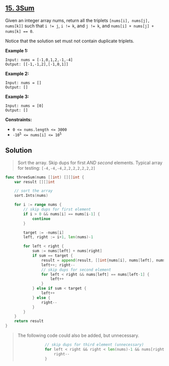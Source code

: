 ## [15. 3Sum](https://leetcode.com/problems/3sum/)


Given an integer array nums, return all the triplets `[nums[i], nums[j], nums[k]]` such that `i != j`, `i != k`, and `j != k`, and `nums[i] + nums[j] + nums[k] == 0`.

Notice that the solution set must not contain duplicate triplets.

**Example 1:**

```
Input: nums = [-1,0,1,2,-1,-4]
Output: [[-1,-1,2],[-1,0,1]]
```

**Example 2:**

```
Input: nums = []
Output: []
```

**Example 3:**

```
Input: nums = [0]
Output: []
```

**Constraints:**

*   `0 <= nums.length <= 3000`
*   <code>-10<sup>5</sup> <= nums[i] <= 10<sup>5</sup></code>



## Solution

> Sort the array. Skip dups for first *AND second* elements.
> Typical array for testing: `[-4,-4,-4,2,2,2,2,2,2,2]` 

```go
func threeSum(nums []int) [][]int {
    var result [][]int

    // sort the array
    sort.Ints(nums)

    for i := range nums {
        // skip dups for first element
        if i > 0 && nums[i] == nums[i-1] {
            continue
        }

        target := -nums[i]
        left, right := i+1, len(nums)-1

        for left < right {
            sum := nums[left] + nums[right]
            if sum == target {
                result = append(result, []int{nums[i], nums[left], nums[right]})
                left++; right--
                // skip dups for second element
                for left < right && nums[left] == nums[left-1] {
                    left++
                }
            } else if sum < target {
                left++
            } else {
                right--
            }
        }
    }
    return result
}
```

> The following code could also be added, but unnecessary.
>
> ```go
>             // skip dups for third element (unnecessary)
>             for left < right && right < len(nums)-1 && nums[right] == nums[right+1] {
>                 right--
>             }
> ```

